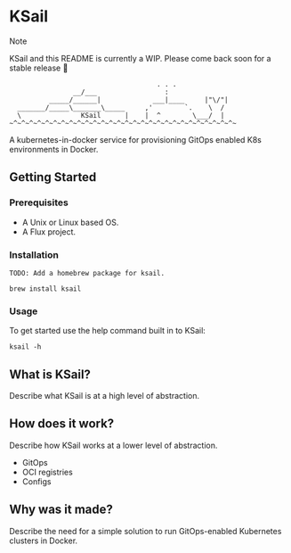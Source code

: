 # KSail

> [!NOTE]
> KSail and this README is currently a WIP. Please come back soon for a stable release 🚀

```
                                     . . .
                __/___                 :
          _____/______|             ___|____     |"\/"|
  _______/_____\_______\_____     ,'        `.    \  /
  \               KSail      |    |  ^        \___/  |
~^~^~^~^~^~^~^~^~^~^~^~^~^~^~^~^~^~^~^~^~^~^~^~^~^~^~^~^~
```

A kubernetes-in-docker service for provisioning GitOps enabled K8s environments in Docker.

## Getting Started

### Prerequisites

- A Unix or Linux based OS.
- A Flux project.

### Installation

```shell
TODO: Add a homebrew package for ksail.

brew install ksail
```

### Usage

To get started use the help command built in to KSail:

```shell
ksail -h
```

## What is KSail?

Describe what KSail is at a high level of abstraction.


## How does it work?

Describe how KSail works at a lower level of abstraction.

- GitOps
- OCI registries
- Configs


## Why was it made?

Describe the need for a simple solution to run GitOps-enabled Kubernetes clusters in Docker.

